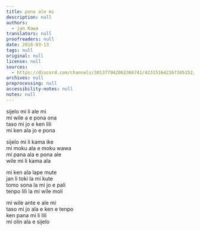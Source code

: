 ```yaml
---
title: pona ale mi
description: null
authors:
  - jan Kawa
translators: null
proofreaders: null
date: 2018-03-13
tags: null
original: null
license: null
sources:
  - https://discord.com/channels/301377942062366741/423151642167345152/423154399121244170
archives: null
preprocessing: null
accessibility-notes: null
notes: null
---
```


sijelo mi li ale mi  \
mi wile a e pona ona  \
taso mi jo e ken lili  \
mi ken ala jo e pona

sijelo mi li kama ike  \
mi moku ala e moku wawa  \
mi pana ala e pona ale  \
wile mi li kama ala

mi ken ala lape mute  \
jan li toki la mi kute  \
tomo sona la mi jo e pali  \
tenpo lili la mi wile moli

mi wile ante e ale mi  \
taso mi jo ala e ken e tenpo  \
ken pana mi li lili  \
mi olin ala e sijelo
